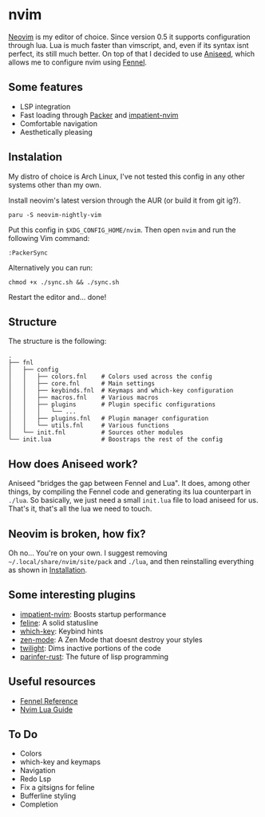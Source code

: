# nvim 

[Neovim](https://neovim.io) is my editor of choice. Since version 0.5 it
supports configuration through lua. Lua is much faster than vimscript, and,
even if its syntax isnt perfect, its still much better. On top of that I
decided to use [Aniseed](https://github.com/Olical/aniseed), which allows me to
configure nvim using [Fennel](https://fennel-lang.org/).

## Some features
* LSP integration
* Fast loading through [Packer](https://github.com/wbthomason/packer.nvim) and [impatient-nvim](https://github.com/lewis6991/impatient.nvim)
* Comfortable navigation
* Aesthetically pleasing

## Instalation
My distro of choice is Arch Linux, I've not tested this config in any other
systems other than my own. 

Install neovim's latest version through the AUR (or build it from git ig?).
``` 
paru -S neovim-nightly-vim
```

Put this config in `$XDG_CONFIG_HOME/nvim`. Then open `nvim` and run the
following Vim command: 
``` 
:PackerSync
```
Alternatively you can run:
``` 
chmod +x ./sync.sh && ./sync.sh
```

Restart the editor and... done!

## Structure

The structure is the following:

```
.
├── fnl                   
│   ├── config             
│   │   ├── colors.fnl    # Colors used across the config
│   │   ├── core.fnl      # Main settings 
│   │   ├── keybinds.fnl  # Keymaps and which-key configuration
│   │   ├── macros.fnl    # Various macros 
│   │   ├── plugins       # Plugin specific configurations
│   │   │   └── ...        
│   │   ├── plugins.fnl   # Plugin manager configuration 
│   │   └── utils.fnl     # Various functions 
│   └── init.fnl          # Sources other modules 
└── init.lua              # Boostraps the rest of the config
```

## How does Aniseed work?

Aniseed "bridges the gap between Fennel and Lua". It does, among other things,
by compiling the Fennel code and generating 
its lua counterpart in `./lua`. So basically, we just need a small `init.lua`
file to load aniseed for us. That's it, that's all the lua we need to touch.

## Neovim is broken, how fix? 

Oh no... You're on your own. I suggest removing `~/.local/share/nvim/site/pack`
and `./lua`, and then reinstalling everything as shown in
[Installation](https://github.com/Olical/aniseed#installation).

## Some interesting plugins
* [impatient-nvim](https://github.com/lewis6991/impatient.nvim): Boosts startup performance
* [feline](https://github.com/famiu/feline.nvim): A solid statusline
* [which-key](https://github.com/folke/which-key.nvim): Keybind hints 
* [zen-mode](https://github.com/folke/zen-mode.nvim): A Zen Mode that doesnt destroy your styles
* [twilight](https://github.com/folke/twilight.nvim): Dims inactive portions of the code 
* [parinfer-rust](https://github.com/eraserhd/parinfer-rust): The future of lisp programming

## Useful resources
* [Fennel Reference](https://fennel-lang.org/reference)
* [Nvim Lua Guide](https://github.com/nanotee/nvim-lua-guide)

## To Do
* Colors 
* which-key and keymaps
* Navigation
* Redo Lsp
* Fix a gitsigns for feline
* Bufferline styling
* Completion

